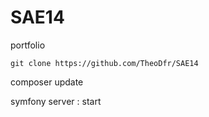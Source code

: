 # SAE14
portfolio
  
	
	
	
	
	
	
	git clone https://github.com/TheoDfr/SAE14













composer update











symfony server : start
